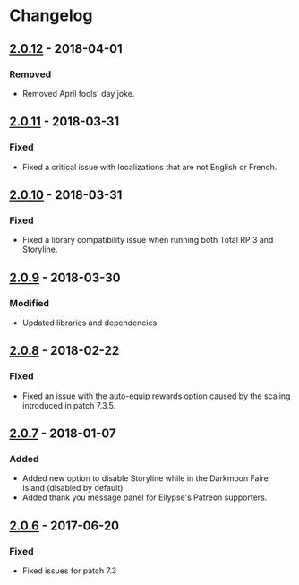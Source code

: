 # Changelog

## [2.0.12](https://github.com/Ellypse/Storyline/compare/2.0.11...2.0.12) - 2018-04-01

### Removed

- Removed April fools' day joke.

## [2.0.11](https://github.com/Ellypse/Storyline/compare/2.0.10...2.0.11) - 2018-03-31

### Fixed

- Fixed a critical issue with localizations that are not English or French.

## [2.0.10](https://github.com/Ellypse/Storyline/compare/2.0.9...2.0.10) - 2018-03-31

### Fixed

- Fixed a library compatibility issue when running both Total RP 3 and Storyline.

## [2.0.9](https://github.com/Ellypse/Storyline/compare/2.0.8...2.0.9) - 2018-03-30

### Modified

- Updated libraries and dependencies

## [2.0.8](https://github.com/Ellypse/Storyline/compare/2.0.7...2.0.8) - 2018-02-22

### Fixed

- Fixed an issue with the auto-equip rewards option caused by the scaling introduced in patch 7.3.5.

## [2.0.7] - 2018-01-07

### Added

- Added new option to disable Storyline while in the Darkmoon Faire Island (disabled by default)
- Added thank you message panel for Ellypse's Patreon supporters.

## [2.0.6] - 2017-06-20

### Fixed

- Fixed issues for patch 7.3

[2.0.7]: https://github.com/Ellypse/Storyline/compare/2.0.6...2.0.7
[2.0.6]: https://github.com/Ellypse/Storyline/compare/2.0.5...2.0.6
